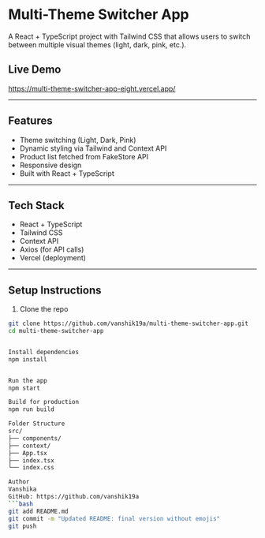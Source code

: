 # Multi-Theme Switcher App

A React + TypeScript project with Tailwind CSS that allows users to switch between multiple visual themes (light, dark, pink, etc.).

## Live Demo  
https://multi-theme-switcher-app-eight.vercel.app/

---

## Features

- Theme switching (Light, Dark, Pink)
- Dynamic styling via Tailwind and Context API
- Product list fetched from FakeStore API
- Responsive design
- Built with React + TypeScript

---

## Tech Stack

- React + TypeScript
- Tailwind CSS
- Context API
- Axios (for API calls)
- Vercel (deployment)

---

## Setup Instructions

1. Clone the repo

```bash
git clone https://github.com/vanshik19a/multi-theme-switcher-app.git
cd multi-theme-switcher-app


Install dependencies
npm install


Run the app
npm start

Build for production
npm run build

Folder Structure
src/
├── components/
├── context/
├── App.tsx
├── index.tsx
└── index.css

Author
Vanshika
GitHub: https://github.com/vanshik19a
```bash
git add README.md
git commit -m "Updated README: final version without emojis"
git push

